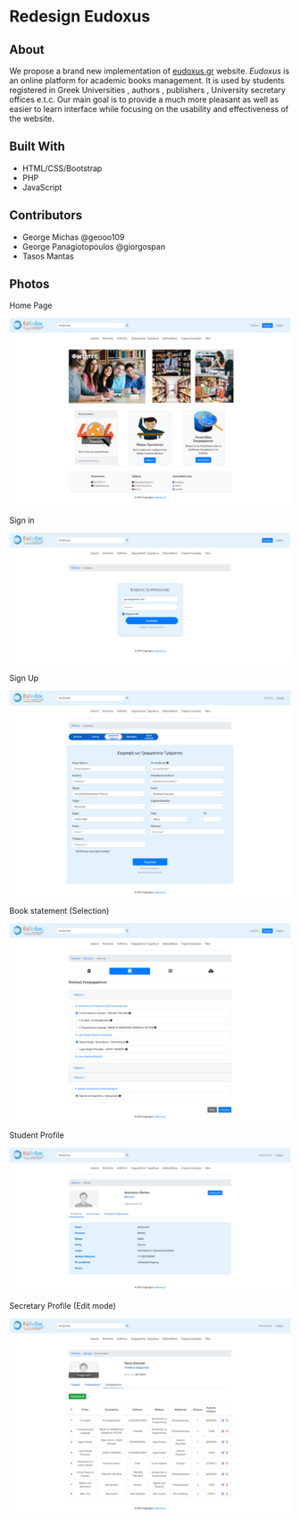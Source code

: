 # Redesign Eudoxus

## About

We propose a brand new implementation of [eudoxus.gr](https://eudoxus.gr/) website. *Eudoxus* is an online platform for academic books management. It is used by students registered in Greek Universities , authors , publishers , University secretary offices e.t.c. Our main goal is to provide a much more pleasant as well as easier to learn interface while focusing on the usability and effectiveness of the website.   


## Built With

  * HTML/CSS/Bootstrap
  * PHP
  * JavaScript

## Contributors

  * George Michas @geooo109
  * George Panagiotopoulos @giorgospan
  * Tasos Mantas

## Photos

Home Page

![Image not found](samples/index.png)

Sign in

![Image not found](samples/sign_in.png)

Sign Up

![Image not found](samples/sign_up.png)

Book statement (Selection)

![Image not found](samples/statement.png)

Student Profile

![Image not found](samples/profile_student.png)

Secretary Profile (Edit mode)

![Image not found](samples/edit_secretary.png)
